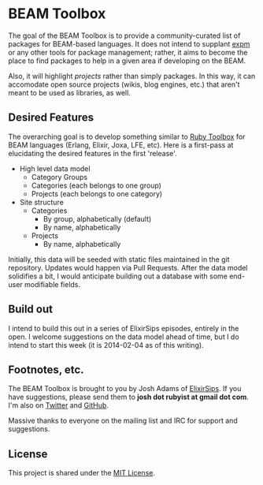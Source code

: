 # BEAM Toolbox

The goal of the BEAM Toolbox is to provide a community-curated list of packages
for BEAM-based languages.  It does not intend to supplant [expm](http://expm.co)
or any other tools for package management; rather, it aims to become the place
to find packages to help in a given area if developing on the BEAM.

Also, it will highlight *projects* rather than simply packages.  In this way, it
can accomodate open source projects (wikis, blog engines, etc.) that aren't
meant to be used as libraries, as well.

## Desired Features

The overarching goal is to develop something similar to [Ruby
Toolbox](http://ruby-toolbox.com) for BEAM languages (Erlang, Elixir, Joxa, LFE,
etc).  Here is a first-pass at elucidating the desired features in the first
'release'.

- High level data model
  - Category Groups
  - Categories (each belongs to one group)
  - Projects (each belongs to one category)
- Site structure
  - Categories
    - By group, alphabetically (default)
    - By name, alphabetically
  - Projects
    - By name, alphabetically

Initially, this data will be seeded with static files maintained in the git
repository.  Updates would happen via Pull Requests.  After the data model
solidifies a bit, I would anticipate building out a database with some end-user
modifiable fields.

## Build out

I intend to build this out in a series of ElixirSips episodes, entirely in the
open.  I welcome suggestions on the data model ahead of time, but I do intend to
start this week (it is 2014-02-04 as of this writing).

## Footnotes, etc.

The BEAM Toolbox is brought to you by Josh Adams of
[ElixirSips](http://www.elixirsips.com).  If you have suggestions, please send
them to **josh dot rubyist at gmail dot com**.  I'm also on
[Twitter](http://twitter.com/knewter) and [GitHub](http://github.com/knewter).

Massive thanks to everyone on the mailing list and IRC for support and
suggestions.

## License

This project is shared under the [MIT License](/LICENSE).
